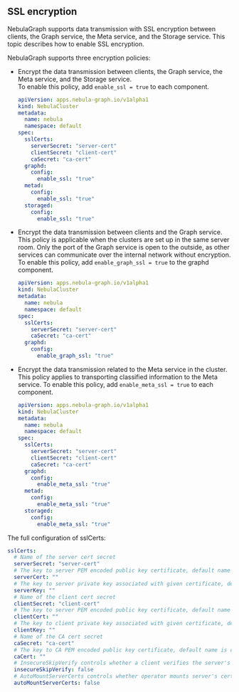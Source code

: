 ## SSL encryption

NebulaGraph supports data transmission with SSL encryption between clients, the Graph service,
the Meta service, and the Storage service. This topic describes how to enable SSL encryption.

NebulaGraph supports three encryption policies:

- Encrypt the data transmission between clients, the Graph service, the Meta service, and the Storage service.   
  To enable this policy, add `enable_ssl = true` to each component.

  ```yaml
  apiVersion: apps.nebula-graph.io/v1alpha1
  kind: NebulaCluster
  metadata:
    name: nebula
    namespace: default
  spec:
    sslCerts:
      serverSecret: "server-cert"
      clientSecret: "client-cert"
      caSecret: "ca-cert"
    graphd:
      config:
        enable_ssl: "true"
    metad:
      config:
        enable_ssl: "true"
    storaged:
      config:
        enable_ssl: "true"
  ```

- Encrypt the data transmission between clients and the Graph service.  
  This policy is applicable when the clusters are set up in the same server room. Only the port of the Graph service is
  open to the outside,
  as other services can communicate over the internal network without encryption.
  To enable this policy, add `enable_graph_ssl = true` to the graphd component.

  ```yaml
  apiVersion: apps.nebula-graph.io/v1alpha1
  kind: NebulaCluster
  metadata:
    name: nebula
    namespace: default
  spec:
    sslCerts:
      serverSecret: "server-cert"
      caSecret: "ca-cert"
    graphd:
      config:
        enable_graph_ssl: "true"
  ```

- Encrypt the data transmission related to the Meta service in the cluster.   
  This policy applies to transporting classified information to the Meta service.
  To enable this policy, add `enable_meta_ssl = true` to each component.

  ```yaml
  apiVersion: apps.nebula-graph.io/v1alpha1
  kind: NebulaCluster
  metadata:
    name: nebula
    namespace: default
  spec:
    sslCerts:
      serverSecret: "server-cert"
      clientSecret: "client-cert"
      caSecret: "ca-cert"
    graphd:
      config:
        enable_meta_ssl: "true"
    metad:
      config:
        enable_meta_ssl: "true"
    storaged:
      config:
        enable_meta_ssl: "true"
  ```

The full configuration of sslCerts:
```yaml
sslCerts:
  # Name of the server cert secret
  serverSecret: "server-cert"
  # The key to server PEM encoded public key certificate, default name is tls.crt
  serverCert: ""
  # The key to server private key associated with given certificate, default name is tls.key
  serverKey: ""
  # Name of the client cert secret
  clientSecret: "client-cert"
  # The key to server PEM encoded public key certificate, default name is tls.crt
  clientCert: ""
  # The key to client private key associated with given certificate, default name is tls.key
  clientKey: ""
  # Name of the CA cert secret
  caSecret: "ca-cert"
  # The key to CA PEM encoded public key certificate, default name is ca.crt
  caCert: ""
  # InsecureSkipVerify controls whether a client verifies the server's certificate chain and host name
  insecureSkipVerify: false
  # AutoMountServerCerts controls whether operator mounts server's certificate from secret.
  autoMountServerCerts: false
```